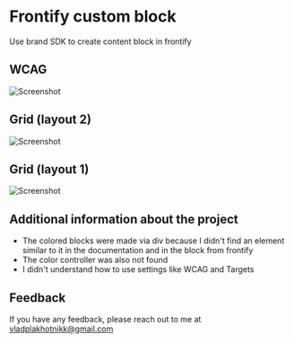 # Frontify custom block

Use brand SDK to create content block in frontify

## WCAG

![Screenshot](https://snipboard.io/YU6Pij.jpg)

## Grid (layout 2)

![Screenshot](https://snipboard.io/lSFwfm.jpg)

## Grid (layout 1)

![Screenshot](https://snipboard.io/uVp4fD.jpg)

## Additional information about the project

- The colored blocks were made via div because I didn't find an element similar to it in the documentation and in the block from frontify
- The color controller was also not found
- I didn't understand how to use settings like WCAG and Targets

## Feedback

If you have any feedback, please reach out to me at vladplakhotnikk@gmail.com
